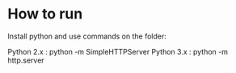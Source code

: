How to run
==========

Install python and use commands on the folder:

Python 2.x : python -m SimpleHTTPServer
Python 3.x : python -m http.server
